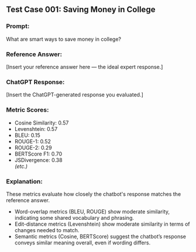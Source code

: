 ## Test Case 001: Saving Money in College

### Prompt:
What are smart ways to save money in college?

### Reference Answer:
[Insert your reference answer here — the ideal expert response.]

### ChatGPT Response:
[Insert the ChatGPT-generated response you evaluated.]

### Metric Scores:
- Cosine Similarity: 0.57  
- Levenshtein: 0.57  
- BLEU: 0.15  
- ROUGE-1: 0.52  
- ROUGE-2: 0.29  
- BERTScore F1: 0.70  
- JSDivergence: 0.38  
*(etc.)*

### Explanation:
These metrics evaluate how closely the chatbot's response matches the reference answer.

- Word-overlap metrics (BLEU, ROUGE) show moderate similarity, indicating some shared vocabulary and phrasing.  
- Edit-distance metrics (Levenshtein) show moderate similarity in terms of changes needed to match.  
- Semantic metrics (Cosine, BERTScore) suggest the chatbot’s response conveys similar meaning overall, even if wording differs.
